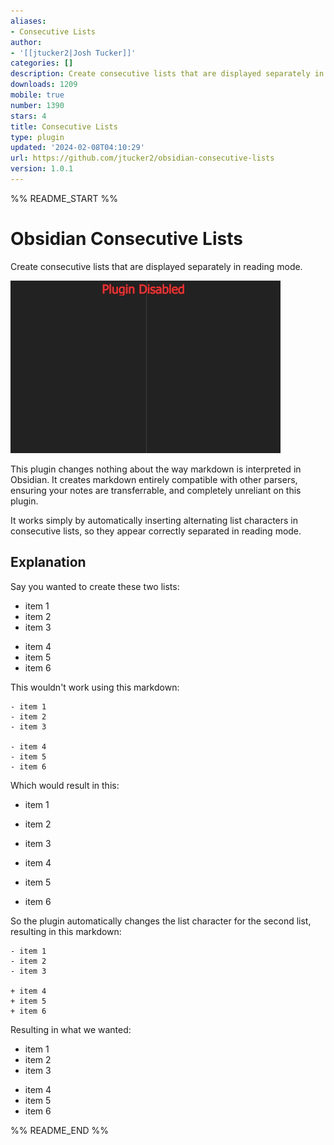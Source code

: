 ```yaml
---
aliases:
- Consecutive Lists
author:
- '[[jtucker2|Josh Tucker]]'
categories: []
description: Create consecutive lists that are displayed separately in reading mode.
downloads: 1209
mobile: true
number: 1390
stars: 4
title: Consecutive Lists
type: plugin
updated: '2024-02-08T04:10:29'
url: https://github.com/jtucker2/obsidian-consecutive-lists
version: 1.0.1
---
```


%% README_START %%

# Obsidian Consecutive Lists
Create consecutive lists that are displayed separately in reading mode.

![](https://raw.githubusercontent.com/jtucker2/obsidian-consecutive-lists/HEAD/demo.gif)

This plugin changes nothing about the way markdown is interpreted in Obsidian. It creates markdown entirely compatible with other parsers, ensuring your notes are transferrable, and completely unreliant on this plugin.

It works simply by automatically inserting alternating list characters in consecutive lists, so they appear correctly separated in reading mode.

## Explanation
Say you wanted to create these two lists:
- item 1
- item 2
- item 3

+ item 4
+ item 5
+ item 6

This wouldn't work using this markdown:

```
- item 1
- item 2
- item 3

- item 4
- item 5
- item 6
```

Which would result in this:

- item 1
- item 2
- item 3

- item 4
- item 5
- item 6

So the plugin automatically changes the list character for the second list, resulting in this markdown:

```
- item 1
- item 2
- item 3

+ item 4
+ item 5
+ item 6
```

Resulting in what we wanted:

- item 1
- item 2
- item 3

+ item 4
+ item 5
+ item 6


%% README_END %%